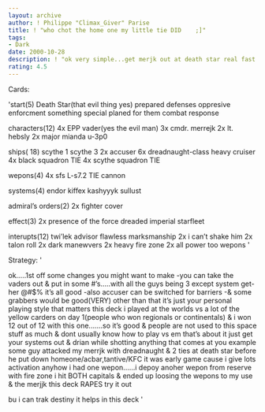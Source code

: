 ```yaml
---
layout: archive
author: ! Philippe "Climax_Giver" Parise
title: ! "who chot the home one my little tie DID	 ;]"
tags:
- Dark
date: 2000-10-28
description: ! "ok very simple...get merjk out at death star real fast & just get your systems....then drain like mad & shoot down anything come at you.........it works trust me i’m not a bad player & it’s not lost a  game yetP.S. try & avoid battles at all c"
rating: 4.5
---
```

Cards: 

'start(5)
Death Star(that evil thing yes)
prepared defenses
oppresive enforcment
something special planed for them
combat response

characters(12)
4x EPP vader(yes the evil man)
3x cmdr. merrejk
2x lt. hebsly
2x major mianda
u-3p0

ships( 18)
scythe 1
scythe 3
2x accuser
6x dreadnaught-class heavy cruiser
4x black squadron TIE
4x scythe squadron TIE

wepons(4)
4x sfs L-s7.2 TIE cannon

systems(4)
endor
kiffex
kashyyyk
sullust

admiral’s orders(2)
2x fighter cover

effect(3)
2x presence of the force
dreaded imperial starfleet

interupts(12)
twi’lek advisor
flawless marksmanship
2x i can’t shake him
2x talon roll
2x dark manewvers
2x heavy fire zone
2x all power too wepons
'

Strategy: '

ok.....1st off some changes you might want to make
-you can take the vaders out & put in some #’s.....with all the guys being 3 except  system get-her @#$% it’s all good
-also accuser can be switched for barriers
-& some grabbers would be good(VERY)
other than that it’s just your personal playing style that matters this deck i played at the worlds vs a lot of the yellow carders on day 1(people who won regionals or continentals)
& i won 12 out of 12 with this one.......so it’s good & people are not used to this space stuff as much & dont usually know how to play vs em
that’s about it just get your systems out & drian while shotting anything that comes at you
example 
some guy attacked my merrjk with dreadnaught & 2 ties at death star before
he put down homeone/acbar,tantive/KFC
it was early game cause i give lots activation
anyhow i had one wepon......i depoy anoher wepon from reserve with fire zone
i hit BOTH capitals & ended up loosing the wepons to my use & the merjjk
this deck RAPES try it out

bu i can trak destiny	 it helps in this deck
'